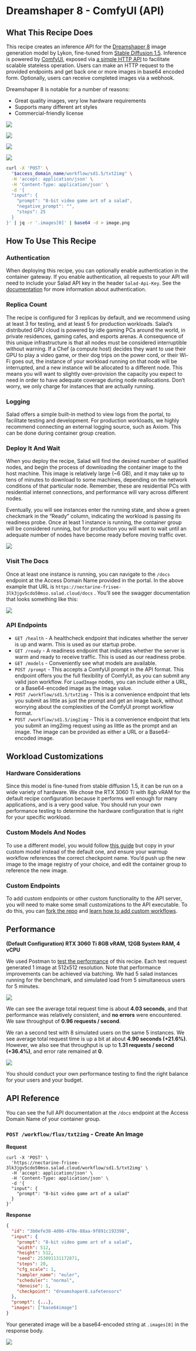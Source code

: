 # Dreamshaper 8 - ComfyUI (API)

## What This Recipe Does

This recipe creates an inference API for the [Dreamshaper 8](https://civitai.com/models/4384/dreamshaper) image generation model by Lykon, fine-tuned from [Stable Diffusion 1.5](https://huggingface.co/runwayml/stable-diffusion-v1-5).
 Inference is powered by [ComfyUI](https://github.com/comfyanonymous/ComfyUI/), exposed via [a simple HTTP API](https://github.com/SaladTechnologies/comfyui-api) to facilitate scalable stateless operation.
Users can make an HTTP request to the provided endpoints and get back one or more images in base64 encoded form.
Optionally, users can receive completed images via a webhook.

Dreamshaper 8 is notable for a number of reasons:

- Great quality images, very low hardware requirements
- Supports many different art styles
- Commercial-friendly license

![](images/dreamshaper-image-1.png)

![](images/dreamshaper-image-2.png)

![](images/dreamshaper-image-3.png)

![](images/dreamshaper-image-4.png)

```bash
curl -X 'POST' \
  "$access_domain_name/workflow/sd1.5/txt2img" \
  -H 'accept: application/json' \
  -H 'Content-Type: application/json' \
  -d '{
  "input": {
    "prompt": "8-bit video game art of a salad",
    "negative_prompt": "",
    "steps": 25
  }
}' | jq -r '.images[0]' | base64 -d > image.png
```

## How To Use This Recipe

### Authentication

When deploying this recipe, you can optionally enable authentication in the container gateway.
If you enable authentication, all requests to your API will need to include your Salad API key in the header `Salad-Api-Key`.
See the [documentation](https://docs.salad.com/container-engine/gateway/sending-requests#authenticated-requests) for more information about authentication.

### Replica Count

The recipe is configured for 3 replicas by default, and we recommend using at least 3 for testing, and at least 5 for production workloads.
Salad’s distributed GPU cloud is powered by idle gaming PCs around the world, in private residences, gaming cafes, and esports arenas.
A consequence of this unique infrastructure is that all nodes must be considered interruptible without warning.
If a Chef (a compute host) decides they want to use their GPU to play a video game, or their dog trips on the power cord, or their Wi-Fi goes out, the instance of your workload running on that node will be interrupted, and a new instance will be allocated to a different node.
This means you will want to slightly over-provision the capacity you expect to need in order to have adequate coverage during node reallocations.
Don’t worry, we only charge for instances that are actually running.

### Logging

Salad offers a simple built-in method to view logs from the portal, to facilitate testing and development.
For production workloads, we highly recommend connecting an external logging source, such as Axiom.
This can be done during container group creation.

### Deploy It And Wait

When you deploy the recipe, Salad will find the desired number of qualified nodes, and begin the process of downloading the container image to the host machine.
This image is relatively large (~6 GB), and it may take up to tens of minutes to download to some machines, depending on the network conditions of that particular node.
Remember, these are residential PCs with residential internet connections, and performance will vary across different nodes.

Eventually, you will see instances enter the running state, and show a green checkmark in the “Ready” column, indicating the workload is passing its readiness probe.
Once at least 1 instance is running, the container group will be considered running, but for production you will want to wait until an adequate number of nodes have become ready before moving traffic over.

![](images/deploy-dreamshaper-1.png)

### Visit The Docs

Once at least one instance is running, you can navigate to the `/docs` endpoint at the Access Domain Name provided in the portal.
In the above example that URL is `https://nectarine-frisee-3lk3jgv5cdo50mso.salad.cloud/docs` .
You’ll see the swagger documentation that looks something like this:

![](images/dreamshaper-docs-1.png)

### API Endpoints

- `GET /health` - A healthcheck endpoint that indicates whether the server is up and warm.
This is used as our startup probe.
- `GET /ready` - A readiness endpoint that indicates whether the server is warm and ready to receive traffic.
This is used as our readiness probe.
- `GET /models` - Conveniently see what models are available.
- `POST /prompt` - This accepts a ComfyUI prompt in the API format.
This endpoint offers you the full flexibility of ComfyUI, as you can submit any valid json workflow.
For `LoadImage` nodes, you can include either a URL, or a Base64-encoded image as the image value.
- `POST /workflow/sd1.5/txt2img` - This is a convenience endpoint that lets you submit as little as just the prompt and get an image back, without worrying about the complexities of the ComfyUI prompt workflow format.
- `POST /workflow/sd1.5/img2img` - This is a convenience endpoint that lets you submit an img2img request using as little as the prompt and an image.
The image can be provided as either a URL or a Base64-encoded image.

## Workload Customizations

### **Hardware Considerations**

Since this model is fine-tuned from stable diffusion 1.5, it can be run on a wide variety of hardware.
We chose the RTX 3060 Ti with 8gb vRAM for the default recipe configuration because it performs well enough for many applications, and is a very good value.
You should run your own performance testing to determine the hardware configuration that is right for your specific workload.

### Custom Models And Nodes

To use a different model, you would follow [this guide](https://docs.salad.com/container-engine/guides/stable-diffusion/basic-how-to-deploy-stable-diffusion-on-salad-comfy) but copy in your custom model instead of the default one, and ensure your warmup workflow references the correct checkpoint name.
You’d push up the new image to the image registry of your choice, and edit the container group to reference the new image.

### Custom Endpoints

To add custom endpoints or other custom functionality to the API server, you will need to make some small customizations to the API executable.
To do this, you can [fork the repo](https://github.com/SaladTechnologies/comfyui-api/fork) and [learn how to add custom workflows](https://github.com/SaladTechnologies/comfyui-api?tab=readme-ov-file#generating-new-workflow-template-endpoints).

## Performance

**(Default Configuration) RTX 3060 Ti 8GB vRAM, 12GB System RAM, 4 vCPU**

We used Postman to [test the performance](https://blog.postman.com/postman-api-performance-testing/) of this recipe.
Each test request generated 1 image at 512x512 resolution.
Note that performance improvements can be achieved via batching.
We had 5 salad instances running for the benchmark, and simulated load from 5 simultaneous users for 5 minutes.


![](images/performance-5vu.png)

We can see the average total request time is about **4.03 seconds**, and that performance was relatively consistent, and **no errors** were encountered.
We saw throughput of **0.96 requests / second**.

We ran a second test with 8 simulated users on the same 5 instances.
We see average total request time is up a bit at about **4.90 seconds (+21.6%)**.
However, we also see that throughput is up to **1.31 requests / second (+36.4%)**, and error rate remained at **0**.

![](images/performance-8vu.png)

You should conduct your own performance testing to find the right balance for your users and your budget.

## API Reference

You can see the full API documentation at the `/docs` endpoint at the Access Domain Name of your container group.

### `POST /workflow/flux/txt2img` - Create An Image

**Request**

```shell
curl -X 'POST' \
  'https://nectarine-frisee-3lk3jgv5cdo50mso.salad.cloud/workflow/sd1.5/txt2img' \
  -H 'accept: application/json' \
  -H 'Content-Type: application/json' \
  -d '{
  "input": {
    "prompt": "8-bit video game art of a salad"
  }
}'
```

**Response**

```json
{
  "id": "3b0efe38-4d06-470e-88aa-9f891c193398",
  "input": {
    "prompt": "8-bit video game art of a salad",
    "width": 512,
    "height": 512,
    "seed": 253091131172871,
    "steps": 20,
    "cfg_scale": 1,
    "sampler_name": "euler",
    "scheduler": "normal",
    "denoise": 1,
    "checkpoint": "dreamshaper8.safetensors"
  },
  "prompt": {...},
  "images": ["base64image"]
}
```

Your generated image will be a base64-encoded string at `.images[0]` in the response body.

![](images/dreamshaper-image-1.png)